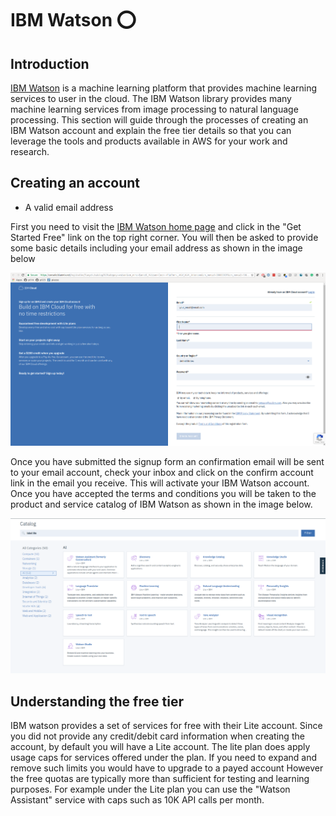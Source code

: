 # IBM Watson :o:

## Introduction

[IBM Watson](https://www.ibm.com/watson/index.html) is a machine
learning platform that provides machine learning services to user in
the cloud. The IBM Watson library provides many machine learning
services from image processing to natural language processing. This
section will guide through the processes of creating an IBM Watson
account and explain the free tier details so that you can leverage the
tools and products available in AWS for your work and research.

## Creating an account

* A valid email address

First you need to visit the
[IBM Watson home page](https://www.ibm.com/watson/index.html) and
click in the "Get Started Free" link on the top right corner. You will
then be asked to provide some basic details including your email
address as shown in the image below

![](images/ibmwatson_signup.png)

Once you have submitted the signup form an confirmation email will be
sent to your email account, check your inbox and click on the confirm
account link in the email you receive. This will activate your IBM
Watson account. Once you have accepted the terms and conditions you
will be taken to the product and service catalog of IBM Watson as
shown in the image below.

![](images/catalog_ibm_watson.png)

## Understanding the free tier

IBM watson provides a set of services for free with their Lite
account. Since you did not provide any credit/debit card information
when creating the account, by default you will have a Lite account.
The lite plan does apply usage caps for services offered under the
plan. If you need to expand and remove such limits you would have to
upgrade to a payed account However the free quotas are typically more
than sufficient for testing and learning purposes. For example under
the Lite plan you can use the "Watson Assistant" service with caps
such as 10K API calls per month.
